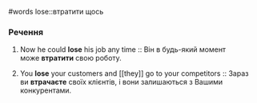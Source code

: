 #words 
lose::втратити щось
<!--SR:!2022-11-21,13,270-->
### Речення
1. Now he could **lose** his job any time :: Він в будь-який момент може **втратити** свою роботу.
<!--SR:!2022-11-20,12,250-->
2. You **lose** your customers and [[they]] go to your competitors :: Зараз ви **втрачаєте** своїх клієнтів, і вони залишаються з Вашими конкурентами.
<!--SR:!2022-11-18,10,250-->

